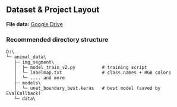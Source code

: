 ## Dataset & Project Layout

**File data:** [Google Drive](https://drive.google.com/file/d/1sEXhk7ibO0AT6u-0w25figoL_YsvkWkv/view?usp=sharing)

### Recommended directory structure

```text
D:\
└─ animal_data\
   ├─ img_segment\
   │  ├─ model_train_v2.py          # training script
   │  └─ labelmap.txt               # class names + RGB colors
   │  └─ .... and more
   ├─ models\
   │  └─ unet_boundary_best.keras   # best model (saved by EvalCallback)
   └─ data\
```
